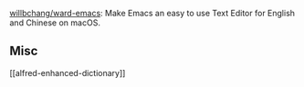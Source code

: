 

[willbchang/ward-emacs](https://github.com/willbchang/ward-emacs): Make Emacs an easy to use Text Editor for English and Chinese on macOS.



## Misc

[[alfred-enhanced-dictionary]]



